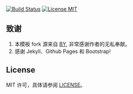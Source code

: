 [![Build Status](https://travis-ci.org/kuailehaibin/kuailehaibin.github.io.svg?branch=master)](https://travis-ci.org/kuailehaibin/kuailehaibin.github.io) [![License MIT](https://img.shields.io/badge/license-MIT-blue.svg?style=flat)](https://github.com/home-assistant/home-assistant-iOS/blob/master/LICENSE)

## 致谢

1. 本模板 fork 源来自 [BY](https://github.com/qiubaiying/qiubaiying.github.io), 非常感谢作者的无私奉献。 
2. 感谢 Jekyll、Github Pages 和 Bootstrap!

## License

MIT 许可，具体请参阅 [LICENSE](https://github.com/kuailehaibin/kuailehaibin.github.io/blob/master/LICENSE)。
